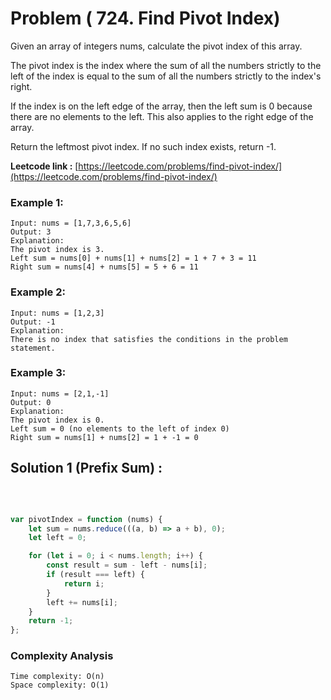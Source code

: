 # Problem ( 724. Find Pivot Index)

Given an array of integers nums, calculate the pivot index of this array.

The pivot index is the index where the sum of all the numbers strictly to the left of the index is equal to the sum of all the numbers strictly to the index's right.

If the index is on the left edge of the array, then the left sum is 0 because there are no elements to the left. This also applies to the right edge of the array.

Return the leftmost pivot index. If no such index exists, return -1.




**Leetcode link :** [https://leetcode.com/problems/find-pivot-index/](https://leetcode.com/problems/find-pivot-index/)

### Example 1:

    Input: nums = [1,7,3,6,5,6]
    Output: 3
    Explanation:
    The pivot index is 3.
    Left sum = nums[0] + nums[1] + nums[2] = 1 + 7 + 3 = 11
    Right sum = nums[4] + nums[5] = 5 + 6 = 11

### Example 2:

    Input: nums = [1,2,3]
    Output: -1
    Explanation:
    There is no index that satisfies the conditions in the problem statement.

### Example 3:

    Input: nums = [2,1,-1]
    Output: 0
    Explanation:
    The pivot index is 0.
    Left sum = 0 (no elements to the left of index 0)
    Right sum = nums[1] + nums[2] = 1 + -1 = 0


## Solution 1 (Prefix Sum) : 
<br>

```javascript

var pivotIndex = function (nums) {
    let sum = nums.reduce(((a, b) => a + b), 0);
    let left = 0;

    for (let i = 0; i < nums.length; i++) {
        const result = sum - left - nums[i];
        if (result === left) {
            return i;
        }
        left += nums[i];
    }
    return -1;
};


```

### Complexity Analysis

    Time complexity: O(n)
    Space complexity: O(1)



